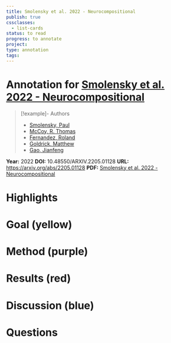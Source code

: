```yaml
---
title: Smolensky et al. 2022 - Neurocompositional
publish: true
cssclasses:
  - list-cards
status: to read
progress: to annotate
project:
type: annotation
tags:
---
```

# Annotation for [Smolensky et al. 2022 - Neurocompositional](Papers/References/Smolensky%20et%20al.%202022%20-%20Neurocompositional)

> [!example]- Authors
> - [Smolensky, Paul](Papers/People/Smolensky%20Paul)
> - [McCoy, R. Thomas](Papers/People/McCoy%20R.%20Thomas)
> - [Fernandez, Roland](Papers/People/Fernandez%20Roland)
> - [Goldrick, Matthew](Papers/People/Goldrick%20Matthew)
> - [Gao, Jianfeng](Papers/People/Gao%20Jianfeng)

**Year:** 2022
**DOI:** 10.48550/ARXIV.2205.01128
**URL:** https://arxiv.org/abs/2205.01128
**PDF:** [Smolensky et al. 2022 - Neurocompositional](Papers/PDFs/Smolensky%20et%20al.%202022%20-%20Neurocompositional%20computing%20From%20the%20Central%20Paradox%20of%20Cognition%20to%20a%20new%20generation%20of%20AI%20systems.pdf)

# Highlights


# Goal (yellow)


# Method (purple)


# Results (red)


# Discussion (blue)


# Questions

